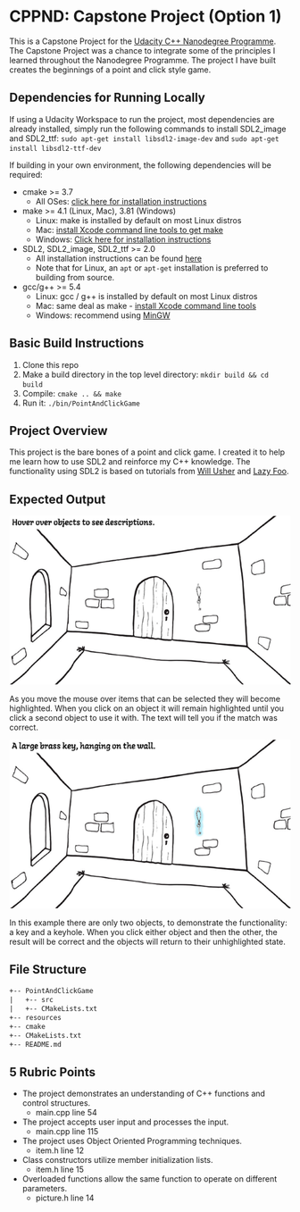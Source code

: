 # CPPND: Capstone Project (Option 1)

This is a Capstone Project for the [Udacity C++ Nanodegree Programme](https://www.udacity.com/course/c-plus-plus-nanodegree--nd213). The Capstone Project was a chance to integrate some of the principles I learned throughout the Nanodegree Programme. The project I have built creates the beginnings of a point and click style game.


## Dependencies for Running Locally

If using a Udacity Workspace to run the project, most dependencies are already installed, simply run the following commands to install SDL2_image and SDL2_ttf:
`sudo apt-get install libsdl2-image-dev` and `sudo apt-get install libsdl2-ttf-dev`

If building in your own environment, the following dependencies will be required:
* cmake >= 3.7
  * All OSes: [click here for installation instructions](https://cmake.org/install/)
* make >= 4.1 (Linux, Mac), 3.81 (Windows)
  * Linux: make is installed by default on most Linux distros
  * Mac: [install Xcode command line tools to get make](https://developer.apple.com/xcode/features/)
  * Windows: [Click here for installation instructions](http://gnuwin32.sourceforge.net/packages/make.htm)
* SDL2, SDL2_image, SDL2_ttf >= 2.0
  * All installation instructions can be found [here](https://wiki.libsdl.org/Installation)
  * Note that for Linux, an `apt` or `apt-get` installation is preferred to building from source.
* gcc/g++ >= 5.4
  * Linux: gcc / g++ is installed by default on most Linux distros
  * Mac: same deal as make - [install Xcode command line tools](https://developer.apple.com/xcode/features/)
  * Windows: recommend using [MinGW](http://www.mingw.org/)


## Basic Build Instructions

1. Clone this repo
2. Make a build directory in the top level directory: `mkdir build && cd build`
3. Compile: `cmake .. && make`
4. Run it: `./bin/PointAndClickGame`


## Project Overview

This project is the bare bones of a point and click game. I created it to help me learn how to use SDL2 and reinforce my C++ knowledge. The functionality using SDL2 is based on tutorials from [Will Usher](https://www.willusher.io/sdl2%20tutorials/2013/08/17/lesson-1-hello-world) and [Lazy Foo](http://lazyfoo.net/tutorials/SDL/).


## Expected Output

<img src="readme_img0.PNG"/>

As you move the mouse over items that can be selected they will become highlighted. 
When you click on an object it will remain highlighted until you click a second object
to use it with. The text will tell you if the match was correct. 

<img src="readme_img1.PNG"/>

In this example there are only two objects, to demonstrate the functionality: a key and a keyhole. When you click either object and then the other, the result will be correct and the objects will return to their unhighlighted state.


## File Structure
  ```
+-- PointAndClickGame
|   +-- src
|   +-- CMakeLists.txt
+-- resources
+-- cmake
+-- CMakeLists.txt
+-- README.md
  ```


## 5 Rubric Points

* The project demonstrates an understanding of C++ functions and control structures.
  * main.cpp line 54
* The project accepts user input and processes the input.
  * main.cpp line 115
* The project uses Object Oriented Programming techniques.
  * item.h line 12
* Class constructors utilize member initialization lists.
  * item.h line 15
* Overloaded functions allow the same function to operate on different parameters.
  * picture.h line 14